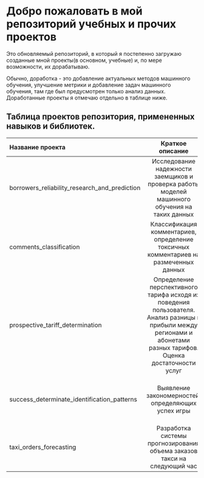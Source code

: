 # Добро пожаловать в мой репозиторий учебных и прочих проектов
Это обновляемый репозиторий, в который я постепенно загружаю созданные мной проекты(в основном, учебные) и, по мере возможности, их дорабатываю. 

Обычно, доработка - это добавление актуальных методов машинного обучения, улучшение метрики и добавление задач машинного обучения, там где был предусмотрен только анализ данных. Доработанные проекты я отмечаю отдельно в таблице ниже.

## Таблица проектов репозитория, примененных навыков и библиотек.
| Название проекта | Краткое описание | Навыки и библиотеки | Доработан ли |
| :-------------------- | :---------------------: | :--------------------------- | :---------------------------: |
| borrowers_reliability_research_and_prediction | Исследование надежности заемщиков и проверка работы моделей машинного обучения на таких данных | EDA, pandas, numpy, seaborn, matplotlib, sklearn, imbalanced learn, LightGBM | + |
| comments_classification | Классификация комментариев, определение токсичных комментариев на размеченных данных | NLP, pandas, sklearn, tf-idf, SpaCy, PyTorch, transformers, BERT, catboost | - |
| prospective_tariff_determination | Определение перспективного тарифа исходя из поведения пользователя. Анализ разницы в прибыли между регионами и абонетами разных тарифов. Оценка достаточности услуг | EDA, проверка статистических гипотез, pandas, numpy, matplotlib, ScyPy| - |
| success_determinate_identification_patterns | Выявление  закономерностей, определяющих успех игры | EDA, проверка статистических гипотез, pandas, numpy, matplotlib, plotly, ScyPy| - |
| taxi_orders_forecasting | Разработка системы прогнозирования объема заказов такси на следующий час | Временные ряды, pandas, seaborn, statsmodels, sklearn, catboost | - |

